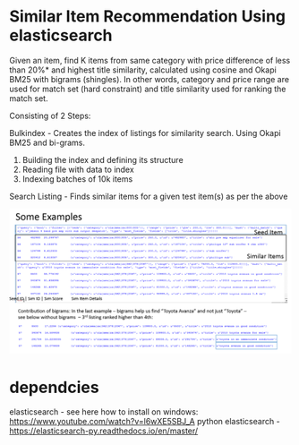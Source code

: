# Similar Item Recommendation Using elasticsearch

Given an item, find K items from same category with price difference of less than 20%* and highest title similarity, calculated using cosine and Okapi BM25 with bigrams (shingles). In other words, category and price range are used for match set (hard constraint) and title similarity used for ranking the match set.

Consisting of 2 Steps:

Bulkindex - Creates the index of listings for similarity search. Using Okapi BM25 and bi-grams.
1. Building the index and defining its structure
2. Reading file with data to index
3. Indexing batches of 10k items

Search Listing - Finds similar items for a given test item(s) as per the above

![alt text](https://github.com/orlevi18/similar_item_recommendation_elastic_search/blob/master/some_examples.png?raw=true)

# dependcies
elasticsearch - see here how to install on windows: https://www.youtube.com/watch?v=l6wXE5SBJ_A
python elasticsearch - https://elasticsearch-py.readthedocs.io/en/master/
